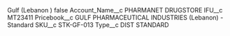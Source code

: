 <?xml version="1.0" encoding="UTF-8"?>
<CustomMetadata xmlns="http://soap.sforce.com/2006/04/metadata" xmlns:xsi="http://www.w3.org/2001/XMLSchema-instance" xmlns:xsd="http://www.w3.org/2001/XMLSchema">
    <label>Gulf (Lebanon )</label>
    <protected>false</protected>
    <values>
        <field>Account_Name__c</field>
        <value xsi:type="xsd:string">PHARMANET DRUGSTORE</value>
    </values>
    <values>
        <field>IFU__c</field>
        <value xsi:type="xsd:string">MT23411</value>
    </values>
    <values>
        <field>Pricebook__c</field>
        <value xsi:type="xsd:string">GULF PHARMACEUTICAL INDUSTRIES (Lebanon) - Standard</value>
    </values>
    <values>
        <field>SKU__c</field>
        <value xsi:type="xsd:string">STK-GF-013</value>
    </values>
    <values>
        <field>Type__c</field>
        <value xsi:type="xsd:string">DIST STANDARD</value>
    </values>
</CustomMetadata>
